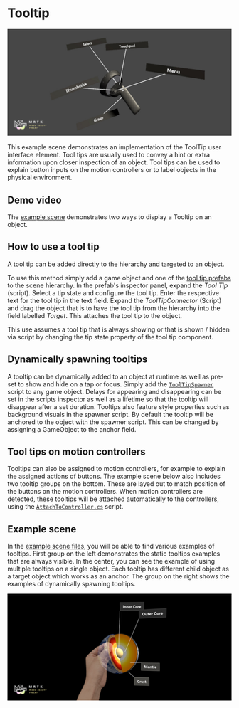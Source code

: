 # Tooltip #

![Tooltip](../Documentation/Images/Tooltip/MRTK_Tooltip_Main.png)

This example scene demonstrates an implementation of the ToolTip user interface element. Tool tips are usually used to convey a hint or extra information upon closer inspection of an object. Tool tips can be used to explain button inputs on the motion controllers or to label objects in the physical environment.

## Demo video ##

The [example scene](https://gfycat.com/WarmOblongBilby) demonstrates two ways to display a Tooltip on an object.

## How to use a tool tip ##
A tool tip can be added directly to the hierarchy and targeted to an object.

To use this method simply add a game object and one of the [tool tip prefabs](https://github.com/Microsoft/MixedRealityToolkit-Unity/blob/mrtk_release/Assets/MixedRealityToolkit.SDK/Features/UX/Prefabs/Tooltips) to the scene hierarchy. In the prefab's inspector panel, expand the *Tool Tip* (script). Select a tip state and configure the tool tip.  Enter the respective text for the tool tip in the text field. Expand the *ToolTipConnector* (Script) and drag the object that is to have the tool tip from the hierarchy into the field labelled *Target*. This attaches the tool tip to the object. 

This use assumes a tool tip that is always showing or that is shown / hidden via script by changing the tip state property of the tool tip component.
 
## Dynamically spawning tooltips ##
A tooltip can be dynamically added to an object at runtime as well as pre-set to show and hide on a tap or focus. Simply add the [`ToolTipSpawner`](https://github.com/Microsoft/MixedRealityToolkit-Unity/blob/mrtk_release/Assets/MixedRealityToolkit.SDK/Features/UX/Scripts/Tooltips/ToolTipSpawner.cs) script to any game object. Delays for appearing and disappearing can be set in the scripts inspector as well as a lifetime so that the tooltip will disappear after a set duration. Tooltips also feature style properties such as background visuals in the spawner script. By default the tooltip will be anchored to the object with the spawner script. This can be changed by assigning a GameObject to the anchor field.

## Tool tips on motion controllers ##
Tooltips can also be assigned to motion controllers, for example to explain the assigned actions of buttons. The example scene below also includes two tooltip groups on the bottom. These are layed out to match position of the buttons on the motion controllers. When motion controllers are detected, these tooltips will be attached automatically to the controllers, using the [`AttachToController.cs`](https://github.com/Microsoft/MixedRealityToolkit-Unity/blob/mrtk_release/Assets/MixedRealityToolkit.SDK/Features/Utilities/Solvers/AttachToController.cs) script.

## Example scene ##
In the [example scene files](https://github.com/Microsoft/MixedRealityToolkit-Unity/blob/mrtk_release/Assets/MixedRealityToolkit.Examples/Demos/UX/Tooltips/Scenes), you will be able to find various examples of tooltips. First group on the left demonstrates the static tooltips examples that are always visible. In the center, you can see the example of using multiple tooltips on a single object. Each tooltip has different child object as a target object which works as an anchor. The group on the right shows the examples of dynamically spawning tooltips.

<img src="../Documentation/Images/ManipulationHandler/MRTK_Manipulation_Main.png" width="600">
